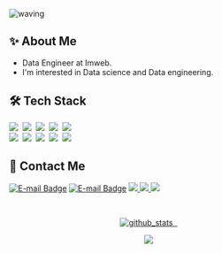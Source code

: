 ![waving](https://capsule-render.vercel.app/api?type=waving&height=160&text=SuhyunKim&fontAlign=78&fontAlignY=30&color=gradient&fontSize=45)

<!-- 뱃지제작 참고 :  https://2dowon.netlify.app/etc/github-badge/ -->

## ✨ About Me 
- Data Engineer at Imweb.
- I'm interested in Data science and Data engineering.

## 🛠 Tech Stack
<p>
  <img src="https://img.shields.io/badge/Python-3766AB?style=flat-square&logo=Python&logoColor=white"/></a>&nbsp
  <img src="https://img.shields.io/badge/numpy-013243.svg?style=flat-square&logo=numpy&logoColor=white"/></a>&nbsp
  <img src="https://img.shields.io/badge/pandas-150458.svg?style=flat-square&logo=pandas&logoColor=white"/></a>&nbsp
  <img src ="https://img.shields.io/badge/scikitlearn-F7931E.svg?&style=flat-square&logo=scikitlearn&logoColor=white"/></a>&nbsp
  <img src="https://img.shields.io/badge/Tensorflow-FF6F00.svg?style=flat-square&logo=Tensorflow&logoColor=white"/></a>&nbsp
  <br>
  <img src="https://img.shields.io/badge/Keras-%23D00000.svg?style=flat-square&logo=Keras&logoColor=white"/></a>&nbsp
<!--   <img src="https://img.shields.io/badge/flask-%23000.svg?style=flat-square&logo=flask&logoColor=white"/></a>&nbsp -->
  <img src="https://img.shields.io/badge/MySQL-4479A1?style=flat-square&logo=MySQL&logoColor=white"/></a></a>&nbsp
  <img src="https://img.shields.io/badge/AWS-232F3E?style=flat-square&logo=AmazonAWS&logoColor=white"/></a>&nbsp
  <img src="https://img.shields.io/badge/Apache Spark-E25A1C?style=flat-square&logo=apachespark&logoColor=white"/></a>&nbsp
  <img src="https://img.shields.io/badge/Apache Kafka-231F20?style=flat-square&logo=apachekafka&logoColor=white"/></a>
</p>


## 📧 Contact Me
[![E-mail Badge](https://img.shields.io/badge/gmail-EA4335?style=flat-square&logo=gmail&logoColor=white&link=mailto:myksh0903@gmail.com)](mailto:myksh0903@gmail.com) 
[![E-mail Badge](https://img.shields.io/badge/email-03C75A?style=flat-square&logo=naver&logoColor=white&link=mailto:myksh0903@naver.com)](mailto:myksh0903@naver.com) 
<a href="https://www.linkedin.com/in/%EC%88%98%ED%98%84-%EA%B9%80-848a98200/" target="_blank">
<img src="https://img.shields.io/badge/Linkedin-0A66C2?style=flat-square&logo=Linkedin&logoColor=white"/>
</a>
<a href="https://velog.io/@suhyun-guri" target="_blank">
  <img src="https://img.shields.io/badge/Velog-20c997?style=flat-square&logo=Vimeo&logoColor=black"/>
</a>
<a href="https://guri-sh.tistory.com/"><img src="https://img.shields.io/badge/Tech Blog-000000?style=flat-square&logo=Tistory&logoColor=white&link=https://guri-sh.tistory.com/"/>


<br>
<p align="center">
  <img alt="github_stats" src="https://github-readme-stats.vercel.app/api?username=suhyun-guri&hide=stars&show_icons=true"/> &nbsp;
</p> 

<div align="center">
<a href="https://hits.seeyoufarm.com"><img src="https://hits.seeyoufarm.com/api/count/incr/badge.svg?url=https%3A%2F%2Fgithub.com%2Fsuhyun-guri&count_bg=%23F95353&title_bg=%233F3D3D&icon=&icon_color=%23E7E7E7&title=hits&edge_flat=false"/></a>
</div>
